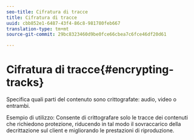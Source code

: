 ```yaml
---
seo-title: Cifratura di tracce
title: Cifratura di tracce
uuid: cbb852e1-6487-43f4-86c8-981780feb667
translation-type: tm+mt
source-git-commit: 29bc8323460d9be0fce66cbea7c6fce46df20d61

---
```



# Cifratura di tracce{#encrypting-tracks}

Specifica quali parti del contenuto sono crittografate: audio, video o entrambi.

Esempio di utilizzo: Consente di crittografare solo le tracce dei contenuti che richiedono protezione, riducendo in tal modo il sovraccarico della decrittazione sul client e migliorando le prestazioni di riproduzione.
